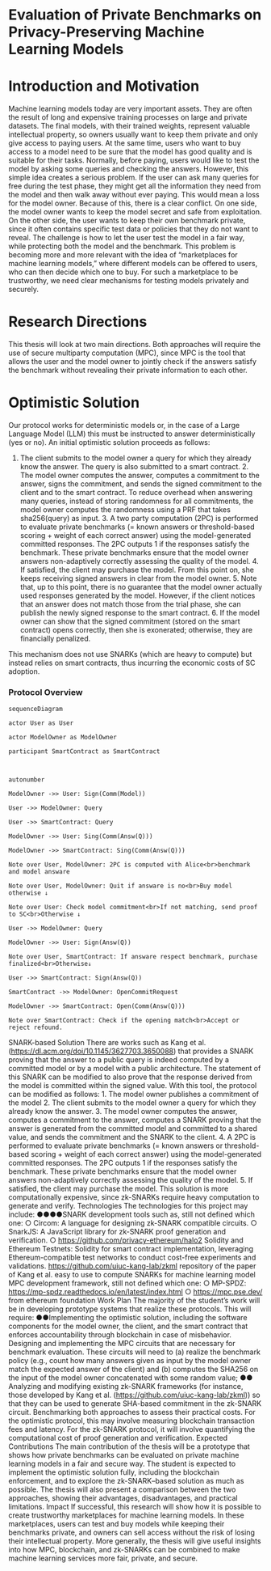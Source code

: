 # Evaluation of Private Benchmarks on Privacy-Preserving Machine Learning Models
# Introduction and Motivation
Machine learning models today are very important assets. They are often the result of long and expensive training processes on large and private datasets. The final models, with their trained weights, represent valuable intellectual property, so owners usually want to keep them private and only give access to paying users.
At the same time, users who want to buy access to a model need to be sure that the model has good quality and is suitable for their tasks. Normally, before paying, users would like to test the model by asking some queries and checking the answers. However, this simple idea creates a serious problem. If the user can ask many queries for free during the test phase, they might get all the information they need from the model and then walk away without ever paying. This would mean a loss for the model owner.
Because of this, there is a clear conflict. On one side, the model owner wants to keep the model secret and safe from exploitation. On the other side, the user wants to keep their own benchmark private, since it often contains specific test data or policies that they do not want to reveal. The challenge is how to let the user test the model in a fair way, while protecting both the model and the benchmark.
This problem is becoming more and more relevant with the idea of “marketplaces for machine learning models,” where different models can be offered to users, who can then decide which one to buy. For such a marketplace to be trustworthy, we need clear
mechanisms for testing models privately and securely.

# Research Directions
This thesis will look at two main directions. Both approaches will require the use of secure multiparty computation (MPC), since MPC is the tool that allows the user and the model owner to jointly check if the answers satisfy the benchmark without revealing their private information to each other.

# Optimistic Solution
Our protocol works for deterministic models or, in the case of a Large Language Model
(LLM) this must be instructed to answer deterministically (yes or no). An initial optimistic
solution proceeds as follows:
1. The client submits to the model owner a query for which they already know the
answer. The query is also submitted to a smart contract.
2.​ The model owner computes the answer, computes a commitment to the answer,
signs the commitment, and sends the signed commitment to the client and to the
smart contract. To reduce overhead when answering many queries, instead of storing
randomness for all commitments, the model owner computes the randomness using
a PRF that takes sha256(query) as input.
3.​ A two party computation (2PC) is performed to evaluate private benchmarks (=
known answers or threshold-based scoring + weight of each correct answer) using
the model-generated committed responses. The 2PC outputs 1 if the responses
satisfy the benchmark. These private benchmarks ensure that the model owner
answers non-adaptively correctly assessing the quality of the model.
4.​ If satisfied, the client may purchase the model. From this point on, she keeps
receiving signed answers in clear from the model owner.
5.​ Note that, up to this point, there is no guarantee that the model owner actually used
responses generated by the model. However, if the client notices that an answer
does not match those from the trial phase, she can publish the newly signed
response to the smart contract.
6.​ If the model owner can show that the signed commitment (stored on the smart
contract) opens correctly, then she is exonerated; otherwise, they are financially
penalized.


This mechanism does not use SNARKs (which are heavy to compute) but instead relies on
smart contracts, thus incurring the economic costs of SC adoption.
### Protocol Overview

```mermaid
sequenceDiagram

actor User as User

actor ModelOwner as ModelOwner

participant SmartContract as SmartContract

  

autonumber

ModelOwner ->> User: Sign(Comm(Model))

User ->> ModelOwner: Query

User ->> SmartContract: Query

ModelOwner ->> User: Sing(Comm(Answ(Q)))

ModelOwner ->> SmartContract: Sing(Comm(Answ(Q)))

Note over User, ModelOwner: 2PC is computed with Alice<br>benchmark and model answare

Note over User, ModelOwner: Quit if answare is no<br>Buy model otherwise ↓

Note over User: Check model commitment<br>If not matching, send proof to SC<br>Otherwise ↓

User ->> ModelOwner: Query

ModelOwner ->> User: Sign(Answ(Q))

Note over User, SmartContract: If answare respect benchmark, purchase finalized<br>Otherwise↓

User ->> SmartContract: Sign(Answ(Q))

SmartContract ->> ModelOwner: OpenCommitRequest

ModelOwner ->> SmartContract: Open(Comm(Answ(Q)))

Note over SmartContract: Check if the opening match<br>Accept or reject refound.
```

SNARK-based Solution
There are works such as Kang et al. (https://dl.acm.org/doi/10.1145/3627703.3650088) that
provides a SNARK proving that the answer to a public query is indeed computed by a
committed model or by a model with a public architecture.
The statement of this SNARK can be modified to also prove that the response derived from
the model is committed within the signed value.
With this tool, the protocol can be modified as follows:​
1.​ The model owner publishes a commitment of the model
2.​ The client submits to the model owner a query for which they already know the
answer.
3.​ The model owner computes the answer, computes a commitment to the answer,
computes a SNARK proving that the answer is generated from the committed model
and committed to a shared value, and sends the commitment and the SNARK to the
client.
4.​ A 2PC is performed to evaluate private benchmarks (= known answers or
threshold-based scoring + weight of each correct answer) using the model-generated
committed responses. The 2PC outputs 1 if the responses satisfy the benchmark.
These private benchmarks ensure that the model owner answers non-adaptively
correctly assessing the quality of the model.
5.​ If satisfied, the client may purchase the model.
This solution is more computationally expensive, since zk-SNARKs require heavy
computation to generate and verify.
Technologies
The technologies for this project may include:
●​●​●​●​SNARK development tools such as, still not defined which one:
○​ Circom: A language for designing zk-SNARK compatible circuits.
○​ SnarkJS: A JavaScript library for zk-SNARK proof generation and
verification.
○​ https://github.com/privacy-ethereum/halo2
Solidity and Ethereum Testnets: Solidity for smart contract implementation,
leveraging Ethereum-compatible test networks to conduct cost-free experiments and
validations.
	https://github.com/uiuc-kang-lab/zkml repository of the paper of Kang et al. easy to
use to compute SNARKs for machine learning model
MPC development framework, still not defined which one:
○​ MP-SPDZ: https://mp-spdz.readthedocs.io/en/latest/index.html
○​ https://mpc.pse.dev/ from ethereum foundation
Work Plan
The majority of the student’s work will be in developing prototype systems that realize these
protocols. This will require:
●​●​Implementing the optimistic solution, including the software components for the
model owner, the client, and the smart contract that enforces accountability through
blockchain in case of misbehavior.
Designing and implementing the MPC circuits that are necessary for benchmark
evaluation. These circuits will need to (a) realize the benchmark policy (e.g., count
how many answers given as input by the model owner match the expected answer of
the client) and (b) computes the SHA256 on the input of the model owner
concatenated with some random value;
●​●​Analyzing and modifying existing zk-SNARK frameworks (for instance, those
developed by Kang et al. (https://github.com/uiuc-kang-lab/zkml)) so that they can be
used to generate SHA-based commitment in the zk-SNARK circuit.
Benchmarking both approaches to assess their practical costs. For the optimistic
protocol, this may involve measuring blockchain transaction fees and latency. For the
zk-SNARK protocol, it will involve quantifying the computational cost of proof
generation and verification.
Expected Contributions
The main contribution of the thesis will be a prototype that shows how private benchmarks
can be evaluated on private machine learning models in a fair and secure way. The student
is expected to implement the optimistic solution fully, including the blockchain enforcement,
and to explore the zk-SNARK–based solution as much as possible. The thesis will also
present a comparison between the two approaches, showing their advantages,
disadvantages, and practical limitations.
Impact
If successful, this research will show how it is possible to create trustworthy marketplaces for
machine learning models. In these marketplaces, users can test and buy models while
keeping their benchmarks private, and owners can sell access without the risk of losing their
intellectual property. More generally, the thesis will give useful insights into how MPC,
blockchain, and zk-SNARKs can be combined to make machine learning services more fair,
private, and secure.